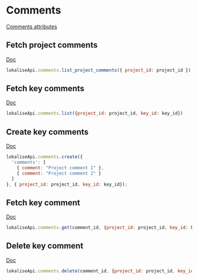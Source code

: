 # Comments

[Comments attributes](https://app.lokalise.com/api2docs/curl/#resource-comments)

## Fetch project comments

[Doc](https://app.lokalise.com/api2docs/curl/#transition-list-project-comments-get)

```js
lokaliseApi.comments.list_project_comments({ project_id: project_id });
```

## Fetch key comments

[Doc](https://app.lokalise.com/api2docs/curl/#transition-list-key-comments-get)

```js
lokaliseApi.comments.list({project_id: project_id, key_id: key_id})
```

## Create key comments

[Doc](https://app.lokalise.com/api2docs/curl/#transition-create-comments-post)

```js
lokaliseApi.comments.create({
  'comments': [
    { comment: "Project comment 1" },
    { comment: "Project comment 2" }
  ]
}, { project_id: project_id, key_id: key_id});
```

## Fetch key comment

[Doc](https://app.lokalise.com/api2docs/curl/#transition-retrieve-a-comment-get)

```js
lokaliseApi.comments.get(comment_id, {project_id: project_id, key_id: key_id});
```

## Delete key comment

[Doc](https://app.lokalise.com/api2docs/curl/#transition-delete-a-comment-delete)

```js
lokaliseApi.comments.delete(comment_id, {project_id: project_id, key_id: key_id});
```
